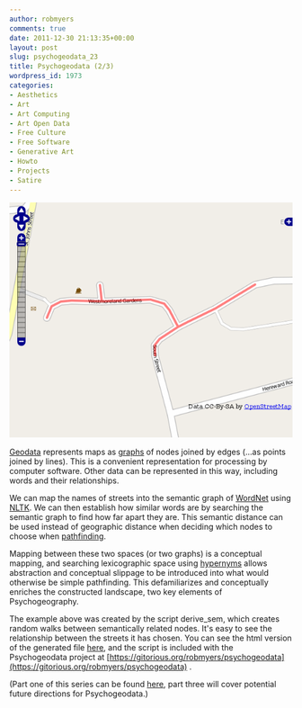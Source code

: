 ```yaml
---
author: robmyers
comments: true
date: 2011-12-30 21:13:35+00:00
layout: post
slug: psychogeodata_23
title: Psychogeodata (2/3)
wordpress_id: 1973
categories:
- Aesthetics
- Art
- Art Computing
- Art Open Data
- Free Culture
- Free Software
- Generative Art
- Howto
- Projects
- Satire
---
```


![derive_sem](/assets/2011/12/30/derive_sem_example.png)

[Geodata](https://en.wikipedia.org/wiki/Geodata) represents maps as [graphs](https://en.wikipedia.org/wiki/Graph_%28mathematics%29) of nodes joined by edges (...as points joined by lines). This is a convenient representation for processing by computer software. Other data can be represented in this way, including words and their relationships.




We can map the names of streets into the semantic graph of [WordNet](http://wordnet.princeton.edu/) using [NLTK](http://www.nltk.org/). We can then establish how similar words are by searching the semantic graph to find how far apart they are. This semantic distance can be used instead of geographic distance when deciding which nodes to choose when [pathfinding](https://en.wikipedia.org/wiki/Pathfinding).




Mapping between these two spaces (or two graphs) is a conceptual mapping, and searching lexicographic space using [hypernyms](https://en.wikipedia.org/wiki/Hypernym) allows abstraction and conceptual slippage to be introduced into what would otherwise be simple pathfinding. This defamiliarizes and conceptually enriches the constructed landscape, two key elements of Psychogeography.  





The example above was created by the script derive_sem, which creates random walks between semantically related nodes. It's easy to see the relationship between the streets it has chosen. You can see the html version of the generated file [here](/psychogeodata/derive_sem_example.html), and the script is included with the Psychogeodata project at [https://gitorious.org/robmyers/psychogeodata](https://gitorious.org/robmyers/psychogeodata) .




(Part one of this series can be found [here](/weblog/2011/12/29/psychogeodata-13/), part three will cover potential future directions for Psychogeodata.)



